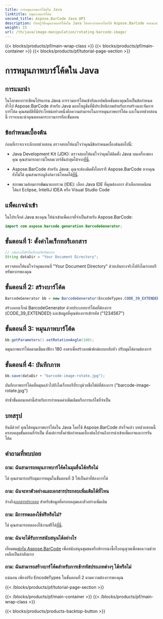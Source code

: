 ```yaml
---
title: การหมุนภาพบาร์โค้ดใน Java
linktitle: หมุนภาพบาร์โค้ด
second_title: Aspose.BarCode Java API
description: เรียนรู้วิธีหมุนภาพบาร์โค้ดใน Java ได้อย่างง่ายดายโดยใช้ Aspose.BarCode คำแนะนำทีละขั้นตอนที่ครอบคลุมสำหรับนักพัฒนา Java
weight: 15
url: /th/java/image-manipulation/rotating-barcode-image/
---
```


{{< blocks/products/pf/main-wrap-class >}}
{{< blocks/products/pf/main-container >}}
{{< blocks/products/pf/tutorial-page-section >}}

# การหมุนภาพบาร์โค้ดใน Java


## การแนะนำ

ในโลกของการเขียนโปรแกรม Java การรวมบาร์โค้ดเข้ากับแอปพลิเคชันของคุณถือเป็นข้อกำหนดทั่วไป Aspose.BarCode สำหรับ Java มอบโซลูชันที่มีประสิทธิภาพสำหรับการสร้างและจัดการบาร์โค้ด คุณสมบัติที่มีประโยชน์อย่างหนึ่งคือความสามารถในการหมุนภาพบาร์โค้ด และในบทช่วยสอนนี้ เราจะแนะนำคุณตลอดกระบวนการทีละขั้นตอน

## ข้อกำหนดเบื้องต้น

ก่อนที่เราจะเจาะลึกบทช่วยสอน ตรวจสอบให้แน่ใจว่าคุณมีข้อกำหนดเบื้องต้นต่อไปนี้:

-  Java Development Kit (JDK): ตรวจสอบให้แน่ใจว่าคุณได้ติดตั้ง Java บนเครื่องของคุณ คุณสามารถดาวน์โหลดเวอร์ชันล่าสุดได้จาก[ที่นี่](https://www.oracle.com/java/technologies/javase-downloads.html).

- Aspose.BarCode สำหรับ Java: คุณจะต้องติดตั้งไลบรารี Aspose.BarCode หากคุณยังไม่ได้ คุณสามารถดูลิงก์ดาวน์โหลดได้[ที่นี่](https://releases.aspose.com/barcode/java/).

- สภาพแวดล้อมการพัฒนาแบบรวม (IDE): เลือก Java IDE ที่คุณต้องการ ตัวเลือกยอดนิยม ได้แก่ Eclipse, IntelliJ IDEA หรือ Visual Studio Code

## แพ็คเกจนำเข้า

ในโปรเจ็กต์ Java ของคุณ ให้นำเข้าแพ็คเกจที่จำเป็นสำหรับ Aspose.BarCode:

```java
import com.aspose.barcode.generation.BarcodeGenerator;
```

## ขั้นตอนที่ 1: ตั้งค่าไดเร็กทอรีเอกสาร

```java
// เส้นทางไปยังไดเร็กทอรีทรัพยากร
String dataDir = "Your Document Directory";
```

ตรวจสอบให้แน่ใจว่าคุณแทนที่ "Your Document Directory" ด้วยเส้นทางจริงไปยังไดเรกทอรีทรัพยากรของคุณ

## ขั้นตอนที่ 2: สร้างบาร์โค้ด

```java
BarcodeGenerator bb = new BarcodeGenerator(EncodeTypes.CODE_39_EXTENDED, "1234567");
```

สร้างออบเจ็กต์ BarcodeGenerator ด้วยประเภทบาร์โค้ดที่ต้องการ (CODE_39_EXTENDED) และข้อมูลที่คุณต้องการเข้ารหัส ("1234567")

## ขั้นตอนที่ 3: หมุนภาพบาร์โค้ด

```java
bb.getParameters().setRotationAngle(180);
```

หมุนภาพบาร์โค้ดตามเข็มนาฬิกา 180 องศาเพื่อสร้างเอฟเฟกต์แบบกลับหัว ปรับมุมได้ตามต้องการ

## ขั้นตอนที่ 4: บันทึกภาพ

```java
bb.save(dataDir + "barcode-image-rotate.jpg");
```

บันทึกภาพบาร์โค้ดที่หมุนแล้วไปยังไดเร็กทอรีที่ระบุด้วยชื่อไฟล์ที่ต้องการ ("barcode-image-rotate.jpg")

ทำซ้ำขั้นตอนเหล่านี้สำหรับการกำหนดค่าเพิ่มเติมหรือการแก้ไขที่จำเป็น

## บทสรุป

ยินดีด้วย! คุณได้หมุนภาพบาร์โค้ดใน Java โดยใช้ Aspose.BarCode สำเร็จแล้ว บทช่วยสอนนี้ครอบคลุมขั้นตอนที่จำเป็น ตั้งแต่การตั้งค่าข้อกำหนดเบื้องต้นไปจนถึงการนำเข้าแพ็คเกจและการรันโค้ด

## คำถามที่พบบ่อย

### ถาม: ฉันสามารถหมุนภาพบาร์โค้ดในมุมอื่นได้หรือไม่
ได้ คุณสามารถปรับมุมการหมุนในขั้นตอนที่ 3 ให้เป็นค่าที่ต้องการได้

### ถาม: ฉันจะหาตัวอย่างและเอกสารประกอบเพิ่มเติมได้ที่ไหน
 อ้างถึง[เอกสารประกอบ](https://reference.aspose.com/barcode/java/) สำหรับข้อมูลที่ครอบคลุมและตัวอย่างเพิ่มเติม

### ถาม: มีการทดลองใช้ฟรีหรือไม่?
 ใช่ คุณสามารถทดลองใช้งานฟรีได้[ที่นี่](https://releases.aspose.com/).

### ถาม: ฉันจะได้รับการสนับสนุนได้อย่างไร
 เยี่ยมชม[ฟอรั่ม Aspose.BarCode](https://forum.aspose.com/c/barcode/13) เพื่อสนับสนุนชุมชนหรือพิจารณาซื้อใบอนุญาตเพื่อขอความช่วยเหลือเป็นลำดับแรก

### ถาม: ฉันสามารถสร้างบาร์โค้ดสำหรับการเข้ารหัสประเภทต่างๆ ได้หรือไม่
แน่นอน เพียงปรับ EncodeTypes ในขั้นตอนที่ 2 ตามความต้องการของคุณ

{{< /blocks/products/pf/tutorial-page-section >}}

{{< /blocks/products/pf/main-container >}}
{{< /blocks/products/pf/main-wrap-class >}}

{{< blocks/products/products-backtop-button >}}
